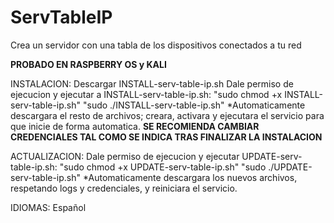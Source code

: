 # ServTableIP
Crea un servidor con una tabla de los dispositivos conectados a tu red

**PROBADO EN RASPBERRY OS y KALI**

INSTALACION:
Descargar INSTALL-serv-table-ip.sh
Dale permiso de ejecucion y ejecutar a INSTALL-serv-table-ip.sh:
"sudo chmod +x INSTALL-serv-table-ip.sh"
"sudo ./INSTALL-serv-table-ip.sh"
*Automaticamente descargara el resto de archivos; creara, activara y ejecutara el servicio para que inicie de forma automatica.
**SE RECOMIENDA CAMBIAR CREDENCIALES TAL COMO SE INDICA TRAS FINALIZAR LA INSTALACION**

ACTUALIZACION:
Dale permiso de ejecucion y ejecutar UPDATE-serv-table-ip.sh:
"sudo chmod +x UPDATE-serv-table-ip.sh"
"sudo ./UPDATE-serv-table-ip.sh"
*Automaticamente descargara los nuevos archivos, respetando logs y credenciales, y reiniciara el servicio.

IDIOMAS:
Español
